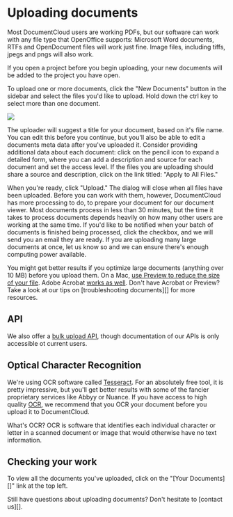 # Uploading documents

Most DocumentCloud users are working PDFs, but our software can work with any file type that OpenOffice supports: Microsoft Word documents, RTFs and OpenDocument files will work just fine. Image files, including tiffs, jpegs and pngs will also work. 

If you open a project before you begin uploading, your new documents will be added to the project you have open. 

To upload one or more documents, click the "New Documents" button in the sidebar and select the files you'd like to upload. Hold down the ctrl key to select more than one document. 

<img src="/images/help/upload_dialog.png" class="full_line" />
 
The uploader will suggest a title for your document, based on it's file name. You can edit this before you continue, but you'll also be able to edit a documents meta data after you've uploaded it. Consider providing additional data about each document: click on the pencil icon to expand a detailed form, where you can add a description and source for each document and set the access level. If the files you are uploading should share a source and description, click on the link titled: "Apply to All Files." 

When you're ready, click "Upload." The dialog will close when all files have been uploaded. Before you can work with them, however, DocumentCloud has more processing to do, to prepare your document for our document viewer. Most documents process in less than 30 minutes, but the time it takes to process documents depends heavily on how many other users are working at the same time. If you'd like to be notified when your batch of documents is finished being processed, click the checkbox, and we will send you an email they are ready. If you are uploading many large documents at once, let us know so and we can ensure there's enough computing power available.
 
You might get better results if you optimize large documents (anything over 10 MB) before you upload them. On a Mac, [use Preview to reduce the size of your file][]. Adobe Acrobat [works as well][]. Don't have Acrobat or Preview? Take a look at our tips on [troubleshooting documents][] for more resources.

## API

We also offer a [bulk upload API][], though documentation of our APIs is only accessible ot current users.

## Optical Character Recognition

We're using OCR software called [Tesseract][]. For an absolutely free tool, it is pretty impressive, but you'll get better results with some of the fancier proprietary services like Abbyy or Nuance. If you have access to high quality [OCR][], we recommend that you OCR your document before you upload it to DocumentCloud. 

What's OCR? OCR is software that identifies each individual character or letter in a scanned document or image that would otherwise have no text information.

## Checking your work
To view all the documents you've uploaded, click on the "[Your Documents][]" link at the top left. 

Still have questions about uploading documents? Don't hesitate to [contact us][].

[use Preview to reduce the size of your file]: http://www.ehow.com/how_4499823_reduce-file-size-pdf-using.html
[works as well]: http://www.ehow.com/how_5874491_decrease-size-pdf.html
[OCR]: http://en.wikipedia.org/wiki/Optical_character_recognition
[Tesseract]: http://code.google.com/p/tesseract-ocr/
[bulk upload API]: http://www.documentcloud.org/api#upload
